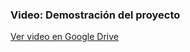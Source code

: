 ### Video: Demostración del proyecto

[Ver video en Google Drive](https://drive.google.com/drive/folders/1btyPBdrJjTAae2IyLbk-dG6q-k1-5HXX?usp=sharing)

